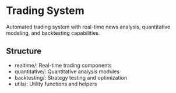 # Trading System

Automated trading system with real-time news analysis, quantitative modeling, and backtesting capabilities.

## Structure
- realtime/: Real-time trading components
- quantitative/: Quantitative analysis modules
- backtesting/: Strategy testing and optimization
- utils/: Utility functions and helpers
